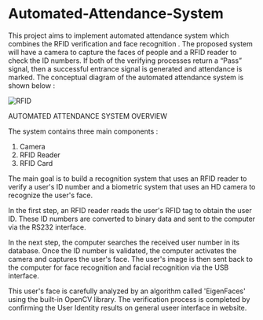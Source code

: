 # Automated-Attendance-System

This project aims to implement automated attendance system which combines the RFID verification and face recognition . The proposed system will have a camera to capture the faces of people and a RFID reader to check the ID numbers. If both of the verifying processes return a “Pass” signal, then a successful entrance signal is generated and attendance is marked. The conceptual diagram of the automated attendance system is shown below :

![RFID](https://user-images.githubusercontent.com/117595548/218154393-04223533-e7a2-436a-8ca9-c2b3bc4895ab.png)

AUTOMATED ATTENDANCE SYSTEM OVERVIEW

The system contains three main components :
1) Camera
2) RFID Reader
3) RFID Card

The main goal is to build a recognition system that uses an RFID reader to verify a user's ID number and a biometric system that uses an HD camera to recognize the user's face.

In the first step, an RFID reader reads the user's RFID tag to obtain the user ID. These ID numbers are converted to binary data and sent to the computer via the RS232 interface.

In the next step, the computer searches the received user number in its database. Once the ID number is validated, the computer activates the camera and captures the user's face. The user's image is then sent back to the computer for face recognition and facial recognition via the USB interface.

This user's face is carefully analyzed by an algorithm called 'EigenFaces' using the built-in OpenCV library. The verification process is completed by confirming the User Identity results on general useer interface in website.
